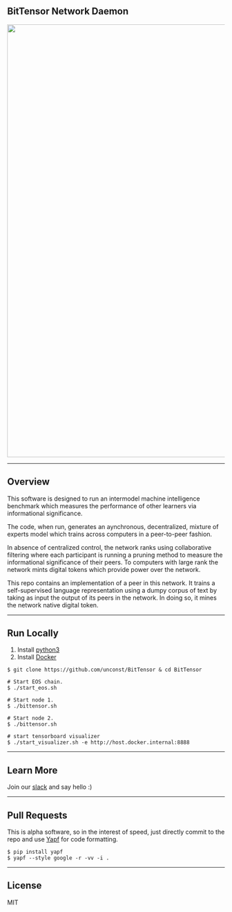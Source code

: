 ## BitTensor Network Daemon

<img src="assets/mycellium.jpeg" width="1000" />

---

## Overview

This software is designed to run an intermodel machine intelligence benchmark which measures the performance of other learners via informational significance. 

The code, when run, generates an aynchronous, decentralized, mixture of experts model which trains across computers in a peer-to-peer fashion. 

In absence of centralized control, the network ranks using collaborative filtering where each participant is running a pruning method to measure the informational significance of their peers. To computers with large rank the network mints digital tokens which provide power over the network.

This repo contains an implementation of a peer in this network. It trains a self-supervised language representation using a dumpy corpus of text by taking as input the output of its peers in the network. In doing so, it mines the network native digital token.

---
## Run Locally
1. Install [python3](https://realpython.com/installing-python/)
1. Install [Docker](https://docs.docker.com/install/)

```
$ git clone https://github.com/unconst/BitTensor & cd BitTensor

# Start EOS chain.
$ ./start_eos.sh  

# Start node 1.
$ ./bittensor.sh

# Start node 2.
$ ./bittensor.sh

# start tensorboard visualizer
$ ./start_visualizer.sh -e http://host.docker.internal:8888
```
---

## Learn More

Join our [slack](https://bittensor.slack.com/) and say hello :)

---

## Pull Requests

This is alpha software, so in the interest of speed, just directly commit to the repo and use [Yapf](https://github.com/google/yapf) for code formatting.
```
$ pip install yapf
$ yapf --style google -r -vv -i .
```

---

## License

MIT

